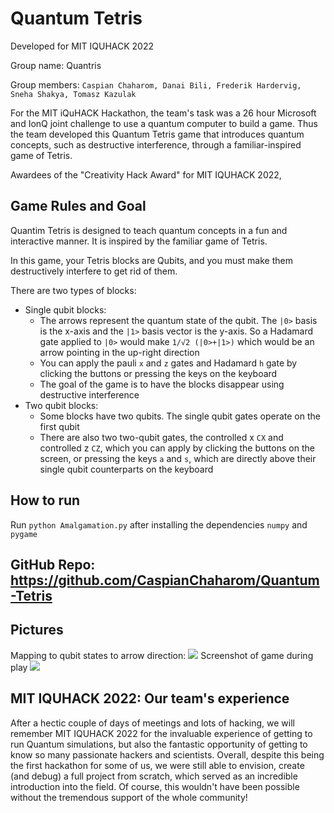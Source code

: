 # Quantum Tetris

Developed for MIT IQUHACK 2022 

Group name: Quantris

Group members: `Caspian Chaharom, Danai Bili, Frederik Hardervig, Sneha Shakya, Tomasz Kazulak`

For the MIT iQuHACK Hackathon, the team's task was a 26 hour Microsoft and IonQ joint challenge to use a quantum computer to build a game. Thus the team developed this Quantum Tetris game that introduces quantum concepts, such as destructive interference, through a familiar-inspired game of Tetris.

Awardees of the "Creativity Hack Award" for MIT IQUHACK 2022, 

## Game Rules and Goal

Quantim Tetris is designed to teach quantum concepts in a fun and interactive manner. It is inspired by the familiar game of Tetris. 

In this game, your Tetris blocks are Qubits, and you must make them destructively interfere to get rid of them. 

There are two types of blocks:
* Single qubit blocks:
  * The arrows represent the quantum state of the qubit. The `|0>` basis is the x-axis and the `|1>` basis vector is the y-axis. So a Hadamard gate applied to `|0>` would make `1/√2 (|0>+|1>)` which would be an arrow pointing in the up-right direction 
  * You can apply the pauli `x` and `z` gates and Hadamard `h` gate by clicking the buttons or pressing the keys on the keyboard
  * The goal of the game is to have the blocks disappear using destructive interference
* Two qubit blocks:
  * Some blocks have two qubits. The single qubit gates operate on the first qubit
  * There are also two two-qubit gates, the controlled x `CX` and controlled z `CZ`, which you can apply by clicking the buttons on the screen, or pressing the keys `a` and `s`, which are directly above their single qubit counterparts on the keyboard

## How to run

Run `python Amalgamation.py` after installing the dependencies `numpy` and `pygame`

## GitHub Repo: https://github.com/CaspianChaharom/Quantum-Tetris


## Pictures
Mapping to qubit states to arrow direction:
![](Pictures/Clock.png)
Screenshot of game during play
![](Pictures/Game.png)


## MIT IQUHACK 2022: Our team's experience

After a hectic couple of days of meetings and lots of hacking, we will remember MIT IQUHACK 2022 for the invaluable experience of getting to run Quantum simulations, but also the fantastic opportunity of getting to know so many passionate hackers and scientists. Overall, despite this being the first hackathon for some of us, we were still able to envision, create (and debug) a full project from scratch, which served as an incredible introduction into the field. Of course, this wouldn't have been possible without the tremendous support of the whole community! 
